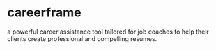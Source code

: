 # careerframe
a powerful career assistance tool tailored for job coaches to help their clients create professional and compelling resumes.
